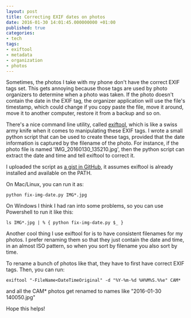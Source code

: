 ```yaml
---
layout: post
title: Correcting EXIF dates on photos
date: 2016-01-30 14:01:45.000000000 +01:00
published: true
categories:
- tech
tags:
- exiftool
- metadata
- organization
- photos
---
```


Sometimes, the photos I take with my phone don't have the correct EXIF tags set. This gets annoying because those tags are used by photo organizers to determine when a photo was taken. If the photo doesn't contain the date in the EXIF tag, the organizer application will use the file's timestamp, which could change if you copy paste the file, move it around, move it to another computer, restore it from a backup and so on.<!--more-->

There's a nice command line utility, called <a href="http://www.sno.phy.queensu.ca/~phil/exiftool/" target="_blank">exiftool</a>, which is like a swiss army knife when it comes to manipulating these EXIF tags. I wrote a small python script that can be used to create these tags, provided that the date information is captured by the filename of the photo. For instance, if the photo file is named 'IMG_20160130_135210.jpg', then the python script can extract the date and time and tell exiftool to correct it.

I uploaded the script as <a href="https://gist.github.com/ngeor/dbcae5002d81b22b4466" target="_blank">a gist in GitHub</a>, it assumes exiftool is already installed and available on the PATH.

On Mac/Linux, you can run it as:

```
python fix-img-date.py IMG*.jpg
```

On Windows I think I had ran into some problems, so you can use Powershell to run it like this:

```
ls IMG*.jpg | % { python fix-img-date.py $_ }
```

Another cool thing I use exiftool for is to have consistent filenames for my photos. I prefer renaming them so that they just contain the date and time, in an almost ISO pattern, so when you sort by filename you also sort by time.

To rename a bunch of photos like that, they have to first have correct EXIF tags. Then, you can run:

```
exiftool "-FileName<DateTimeOriginal" -d "%Y-%m-%d %H%M%S.%%e" CAM*
```

and all the CAM* photos get renamed to names like "2016-01-30 140050.jpg"

Hope this helps!
